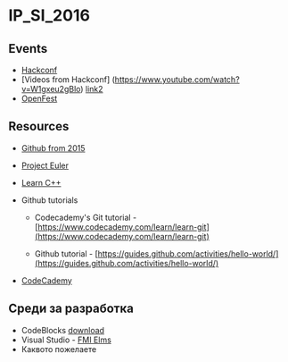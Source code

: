# IP_SI_2016

## Events

* [Hackconf](https://hackconf.bg/) 
* [Videos from Hackconf] (https://www.youtube.com/watch?v=W1gxeu2gBlo) [link2](https://www.youtube.com/watch?v=imA37MEq68A)
* [OpenFest](http://www.openfest.org/2016/bg/)


## Resources

* [Github from 2015](https://github.com/mimipaskova/IP_SI_2015)
* [Project Euler](https://projecteuler.net/archives)
* [Learn C++](http://www.learncpp.com/)
* Github tutorials  

    * Codecademy's Git tutorial - [https://www.codecademy.com/learn/learn-git](https://www.codecademy.com/learn/learn-git)
    
    * Github tutorial - [https://guides.github.com/activities/hello-world/](https://guides.github.com/activities/hello-world/)

* [CodeCademy](https://www.codecademy.com/learn)

## Среди за разработка 

* CodeBlocks [download](https://sourceforge.net/projects/codeblocks/files/Binaries/16.01/Windows/codeblocks-16.01mingw-setup.exe/download)
* Visual Studio - [FMI Elms](https://e5.onthehub.com/WebStore/ProductsByMajorVersionList.aspx?cmi_cs=1&cmi_mnuMain=bdba23cf-e05e-e011-971f-0030487d8897&ws=470e0c04-bec0-e311-93fc-b8ca3a5db7a3&vsro=8)
* Каквото пожелаете

